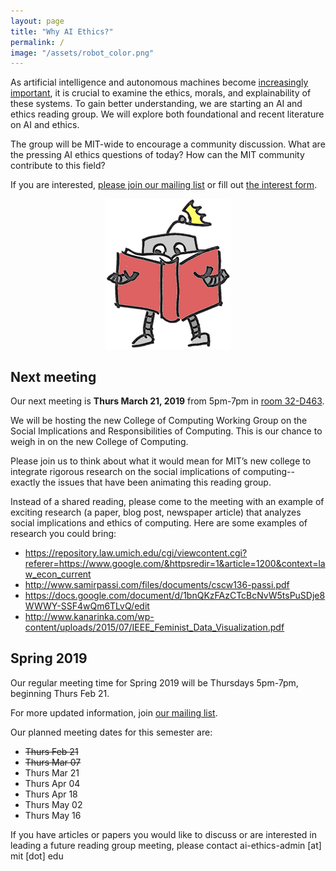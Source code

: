 ```yaml
---
layout: page
title: "Why AI Ethics?"
permalink: /
image: "/assets/robot_color.png"
---
```

As artificial intelligence and autonomous machines become [increasingly important](http://news.mit.edu/2018/mit-reshapes-itself-stephen-schwarzman-college-of-computing-1015), it is crucial to examine the ethics, morals, and explainability of these systems.  To gain better understanding, we are starting an AI and ethics reading group. We will explore both foundational and recent literature on AI and ethics.

The group will be MIT-wide to encourage a community discussion. What are the pressing AI ethics questions of today? How can the MIT community contribute to this field?

If you are interested, [please join our mailing list](https://groups.mit.edu/webmoira/list/ai-ethics) or fill out [the interest form](https://goo.gl/forms/I4H4XFC7gmcci8Ys2).

<center>
	<img src="/assets/robot_color.png">
</center>



## Next meeting

Our next meeting is **Thurs March 21, 2019** from 5pm-7pm in [room 32-D463](https://whereis.mit.edu/?go=32).

We will be hosting the new College of Computing Working Group on the Social Implications and Responsibilities of Computing. This is our chance to weigh in on the new College of Computing.

Please join us to think about what it would mean for MIT’s new college to integrate rigorous research on the social implications of computing-- exactly the issues that have been animating this reading group.

Instead of a shared reading, please come to the meeting with an example of exciting research (a paper, blog post, newspaper article) that analyzes social implications and ethics of computing. Here are some examples of research you could bring:
- https://repository.law.umich.edu/cgi/viewcontent.cgi?referer=https://www.google.com/&httpsredir=1&article=1200&context=law_econ_current
- http://www.samirpassi.com/files/documents/cscw136-passi.pdf
- https://docs.google.com/document/d/1bnQKzFAzCTcBcNvW5tsPuSDje8WWWY-SSF4wQm6TLvQ/edit
- http://www.kanarinka.com/wp-content/uploads/2015/07/IEEE_Feminist_Data_Visualization.pdf


## Spring 2019

Our regular meeting time for Spring 2019 will be Thursdays 5pm-7pm, beginning Thurs Feb 21.

For more updated information, join [our mailing list](https://groups.mit.edu/webmoira/list/ai-ethics).

Our planned meeting dates for this semester are:
 - ~~Thurs Feb 21~~
 - ~~Thurs Mar 07~~
 - Thurs Mar 21
 - Thurs Apr 04
 - Thurs Apr 18
 - Thurs May 02
 - Thurs May 16

If you have articles or papers you would like to discuss or are interested in leading a future reading group meeting, please contact ai-ethics-admin [at] mit [dot] edu
